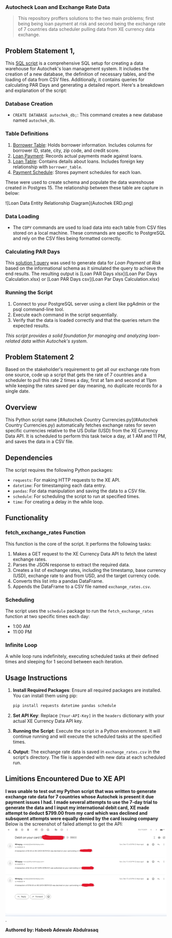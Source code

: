 ### Autocheck Loan and Exchange Rate Data

> This repository proffers solutions to the two main problems; first being being loan payment at risk and 
second being the exchange rate of 7 countries data scheduler pulling data from XE currency data exchange.

## Problem Statement 1, 

This [SQL script](Problem_1_Query.sql) is a comprehensive SQL setup for creating a data warehouse for Autochek's loan management system. It includes the creation of a new database, the definition of necessary tables, and the loading of data from CSV files. Additionally, it contains queries for calculating PAR Days and generating a detailed report. Here's a breakdown and explanation of the script:

### Database Creation
- `CREATE DATABASE autochek_db;`: This command creates a new database named `autochek_db`.

### Table Definitions
1. [Borrower Table](Borrower_table.csv): Holds borrower information. Includes columns for borrower ID, state, city, zip code, and credit score.
2. [Loan Payment](Loan_payment.csv): Records actual payments made against loans.
3. [Loan Table](Loan_table.csv): Contains details about loans. Includes foreign key relationship with `borrower_table`.
4. [Payment Schedule](Payment_Schedule.csv): Stores payment schedules for each loan.

These were used to create schema and populate the data wareshouse created in Postgres 15.
The relationship between these table are capture in below:

![Loan Data Entity Relationship Diagram](Autochek ERD.png)

### Data Loading
- The `COPY` commands are used to load data into each table from CSV files stored on a local machine. These commands are specific to PostgreSQL and rely on the CSV files being formatted correctly.

### Calculating PAR Days
This [solution 1 query](Problem_1_Query.sql) was used to generate data for *Loan Payment at Risk* based on the informational schema
as it simulated the query to achieve the end results. The resulting output is [Loan PAR Days xlsx](Loan Par Days Calculation.xlsx) or
[Loan PAR Days csv](Loan Par Days Calculation.xlsx)

### Running the Script
1. Connect to your PostgreSQL server using a client like pgAdmin or the psql command-line tool.
2. Execute each command in the script sequentially.
3. Verify that the data is loaded correctly and that the queries return the expected results.

*This script provides a solid foundation for managing and analyzing loan-related data within Autochek's system.*


## Problem Statement 2
Based on the stakeholder's requirement to get all our exchange rate from one source, code up a script that gets the rate of 7 countries 
and a scheduler to pull this rate 2 times a day, first at 1am and second at 11pm while keeping the rates saved per day meaning, 
no duplicate records for a single date.

## Overview
This Python script name [#Autochek Country Currencies.py](#Autochek Country Currencies.py) automatically fetches exchange rates for seven specific currencies relative to the US Dollar (USD) from the XE Currency Data API. It is scheduled to perform this task twice a day, at 1 AM and 11 PM, and saves the data in a CSV file.

## Dependencies
The script requires the following Python packages:
- `requests`: For making HTTP requests to the XE API.
- `datetime`: For timestamping each data entry.
- `pandas`: For data manipulation and saving the data to a CSV file.
- `schedule`: For scheduling the script to run at specified times.
- `time`: For creating a delay in the while loop.

## Functionality

### fetch_exchange_rates Function
This function is the core of the script. It performs the following tasks:
1. Makes a GET request to the XE Currency Data API to fetch the latest exchange rates.
2. Parses the JSON response to extract the required data.
3. Creates a list of exchange rates, including the timestamp, base currency (USD), exchange rate to and from USD, and the target currency code.
4. Converts this list into a pandas DataFrame.
5. Appends the DataFrame to a CSV file named `exchange_rates.csv`.

### Scheduling
The script uses the `schedule` package to run the `fetch_exchange_rates` function at two specific times each day:
- 1:00 AM
- 11:00 PM

### Infinite Loop
A while loop runs indefinitely, executing scheduled tasks at their defined times and sleeping for 1 second between each iteration.

## Usage Instructions

1. **Install Required Packages**: Ensure all required packages are installed. You can install them using pip:
   ```bash
   pip install requests datetime pandas schedule
   ```
2. **Set API Key**: Replace `[Your-API-Key]` in the `headers` dictionary with your actual XE Currency Data API key.

3. **Running the Script**: Execute the script in a Python environment. It will continue running and will execute the scheduled tasks at the specified times.

4. **Output**: The exchange rate data is saved in `exchange_rates.csv` in the script's directory. The file is appended with new data at each scheduled run.

## Limitions Encountered Due to XE API

 **I was unable to test out my Python script that was written to generate exchange rate data for 7 countries whose Autochek is present it
 due payment issues I had. I made several attempts to use the 7-day trial to generate the data and I input my international debit card, XE made attempt to deduct $799.00 
 from my card which was declined and subsquent attempts were equally denied by the card issuing company** 
 Below is the screenshot of failed attempt to get the API:
 ![Failed XE Tranx.png](https://github.com/halbeeb/Autocheck-Loan-and-Exchange-Rate-Data/blob/master/Failed%20XE%20Tranx.png).



**Authored by: 
Habeeb Adewale Abdulrasaq**
 

